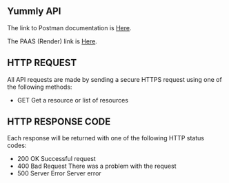 ## Yummly API

The link to Postman documentation is [Here](https://documenter.getpostman.com/view/22736436/2s93RTSDVb).

The PAAS (Render) link is [Here](https://yummlyapi.onrender.com).

## HTTP REQUEST

All API requests are made by sending a secure HTTPS request using one of the following methods:

- GET Get a resource or list of resources

## HTTP RESPONSE CODE

Each response will be returned with one of the following HTTP status codes:

- 200 OK Successful request
- 400 Bad Request There was a problem with the request
- 500 Server Error Server error